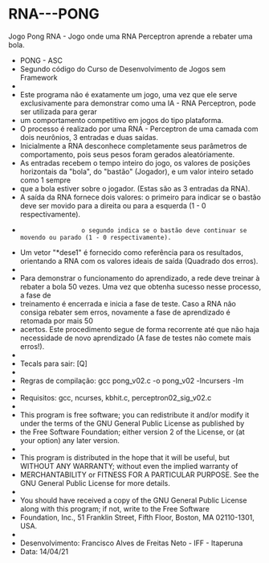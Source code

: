 # RNA---PONG
Jogo Pong  RNA - Jogo onde uma RNA Perceptron aprende a rebater uma bola.
 * PONG  - ASC
 * Segundo código do Curso de Desenvolvimento de Jogos sem Framework
 *
 * Este programa não é exatamente um jogo, uma vez que ele serve exclusivamente para demonstrar como uma IA - RNA Perceptron, pode ser utilizada para gerar
 * um comportamento competitivo em jogos do tipo plataforma.
 * O processo é realizado por uma RNA - Perceptron de uma camada com dois neurônios, 3 entradas e duas saídas.
 * Inicialmente a RNA desconhece completamente seus parâmetros de comportamento, pois seus pesos foram gerados aleatóriamente.
 * As entradas recebem o tempo inteiro do jogo, os valores de posições horizontais da "bola", do "bastão" (Jogador), e um valor inteiro setado como 1 sempre
 * que a bola estiver sobre o jogador. (Estas são as 3 entradas da RNA).
 * A saída da RNA fornece dois valores: o primeiro para indicar se o bastão deve ser movido para a direita ou para a esquerda (1 - 0 respectivamente).
 * 				      	o segundo indica se o bastão deve continuar se movendo ou parado (1 - 0 respectivamente).
 * Um vetor "*dese1" é fornecido como referência para os resultados, orientando a RNA com os valores ideais de saída (Quadrado dos erros).
 *
 * Para demonstrar o funcionamento do aprendizado, a rede deve treinar à rebater a bola 50 vezes. Uma vez que obtenha sucesso nesse processo, a fase de
 * treinamento é encerrada e inicia a fase de teste. Caso a RNA não consiga rebater sem erros, novamente a fase de aprendizado é retomada por mais 50 
 * acertos. Este procedimento segue de forma recorrente até que não haja necessidade de novo aprendizado (A fase de testes não comete mais erros!).
 *
 * Tecals para sair: [Q]
 *
 * Regras de compilação: gcc pong_v02.c -o pong_v02 -lncursers -lm
 *
 * Requisitos: gcc, ncurses, kbhit.c, perceptron02_sig_v02.c
 *
 * This program is free software; you can redistribute it and/or modify it under the terms of the GNU General Public License as published by
 * the Free Software Foundation; either version 2 of the License, or (at your option) any later version.
 *
 * This program is distributed in the hope that it will be useful, but WITHOUT ANY WARRANTY; without even the implied warranty of
 * MERCHANTABILITY or FITNESS FOR A PARTICULAR PURPOSE.  See the GNU General Public License for more details.
 *
 * You should have received a copy of the GNU General Public License along with this program; if not, write to the Free Software
 * Foundation, Inc., 51 Franklin Street, Fifth Floor, Boston, MA 02110-1301, USA.
 *
 * Desenvolvimento: Francisco Alves de Freitas Neto - IFF - Itaperuna
 * Data: 14/04/21
